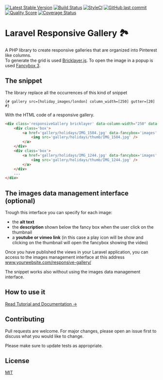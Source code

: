 [![Latest Stable Version](https://img.shields.io/packagist/v/davide-casiraghi/laravel-responsive-gallery.svg?style=flat-square)](https://packagist.org/packages/davide-casiraghi/laravel-responsive-gallery)
<a href="https://travis-ci.org/davide-casiraghi/laravel-responsive-gallery"><img src="https://travis-ci.org/davide-casiraghi/laravel-responsive-gallery.svg" alt="Build Status"></a>
[![StyleCI](https://styleci.io/repos/175794655/shield?style=flat-square)](https://styleci.io/repos/175794655)
[![GitHub last commit](https://img.shields.io/github/last-commit/davide-casiraghi/laravel-responsive-gallery.svg)](https://github.com/davide-casiraghi/laravel-responsive-gallery) 
[![Quality Score](https://img.shields.io/scrutinizer/g/davide-casiraghi/laravel-responsive-gallery.svg?style=flat-square)](https://scrutinizer-ci.com/g/davide-casiraghi/laravel-responsive-gallery)
[![Coverage Status](https://scrutinizer-ci.com/g/davide-casiraghi/laravel-responsive-gallery/badges/coverage.png?b=master)](https://scrutinizer-ci.com/g/davide-casiraghi/laravel-responsive-gallery/)




# Laravel Responsive Gallery 🏞
A PHP library to create responsive galleries that are organized into Pinterest like columns.   
To generate the grid is used [Bricklayer.js](http://bricklayer.js.org/).
To open the image in a popup is used [Fancybox 3](https://fancyapps.com/fancybox/3/).


## The snippet 

The library replace all the occurrences of this kind of snippet
```
{# gallery src=[holiday_images/london] column_width=[250] gutter=[20] #}
```
With the HTML code of a responsive gallery.
```html
<div class='responsiveGallery bricklayer' data-column-width="250" data-gutter="20">
    <div class='box'>
        <a href='gallery/holidays/IMG_1584.jpg' data-fancybox='images' data-caption=''>
            <img src='gallery/holidays/thumb/IMG_1584.jpg' />
        </a>
    </div>
    <div class='box'>
        <a href='gallery/holidays/IMG_1244.jpg' data-fancybox='images' data-caption=''>
            <img src='gallery/holidays/thumb/IMG_1244.jpg' />
        </a>
    </div>
    ...
</div>
```
## The images data management interface (optional)

Trough this interface you can specify for each image:
- the **alt text**
- the **description** shown below the fancy box when the user click on the thumbnail
- a **youtube or vimeo link** (in this case a play icon will be show and clicking on the thumbnail will open the fancybox showing the video)

Once you have published the views in your Laravel application, you can access to the images management interface at this address
www.yourwebsite.com/responsive-gallery/

The snippet works also without using the images data management interface.

## How to use it
[Read Tutorial and Documentation →](https://github.com/davide-casiraghi/laravel-responsive-gallery/wiki)


## Contributing
Pull requests are welcome. For major changes, please open an issue first to discuss what you would like to change.

Please make sure to update tests as appropriate.

## License
[MIT](https://github.com/davide-casiraghi/bootstrap-accordion-integrator/blob/master/LICENSE.md)
